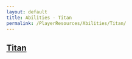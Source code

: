 ```yaml
---
layout: default
title: Abilities - Titan
permalink: /PlayerResources/Abilities/Titan/
---
```

## [Titan](#Titan)
